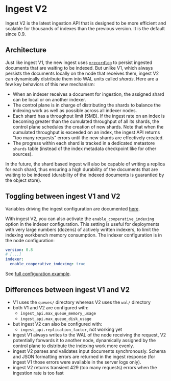 # Ingest V2

Ingest V2 is the latest ingestion API that is designed to be more efficient and scalable for thousands of indexes than the previous version. It is the default since 0.9.

## Architecture

Just like ingest V1, the new ingest uses [`mrecordlog`](https://github.com/quickwit-oss/mrecordlog) to persist ingested documents that are waiting to be indexed. But unlike V1, which always persists the documents locally on the node that receives them, ingest V2 can dynamically distribute them into WAL units called _shards_. Here are a few key behaviors of this new mechanism:
- When an indexer receives a document for ingestion, the assigned shard can be local or on another indexer.
- The control plane is in charge of distributing the shards to balance the indexing work as well as possible across all indexer nodes.
- Each shard has a throughput limit (5MB). If the ingest rate on an index is becoming greater than the cumulated throughput of all its shards, the control plane schedules the creation of new shards. Note that when the cumulated throughput is exceeded on an index, the ingest API returns "too many requests" errors until the new shards are effectively created.
- The progress within each shard is tracked in a dedicated metastore `shards` table (instead of the index metadata checkpoint like for other sources).

In the future, the shard based ingest will also be capable of writing a replica for each shard, thus ensuring a high durability of the documents that are waiting to be indexed (durability of the indexed documents is guarantied by the object store).

## Toggling between ingest V1 and V2

Variables driving the ingest configuration are documented [here](../ingest-data/ingest-api.md#ingest-api-versions).

With ingest V2, you can also activate the `enable_cooperative_indexing` option in the indexer configuration. This setting is useful for deployments with very large numbers (dozens) of actively written indexers, to limit the indexing workbench memory consumption. The indexer configuration is in the node configuration:

```yaml
version: 0.8
# [...]
indexer:
  enable_cooperative_indexing: true
```

See [full configuration example](https://github.com/quickwit-oss/quickwit/blob/main/config/quickwit.yaml).

## Differences between ingest V1 and V2

- V1 uses the `queues/` directory whereas V2 uses the `wal/` directory
- both V1 and V2 are configured with:
  - `ingest_api.max_queue_memory_usage` 
  - `ingest_api.max_queue_disk_usage` 
- but ingest V2 can also be configured with:
  - `ingest_api.replication_factor`, not working yet
- ingest V1 always writes to the WAL of the node receiving the request, V2 potentially forwards it to another node, dynamically assigned by the control plane to distribute the indexing work more evenly.
- ingest V2 parses and validates input documents synchronously. Schema and JSON formatting errors are returned in the ingest response (for ingest V1 those errors were available in the server logs only).
- ingest V2 returns transient 429 (too many requests) errors when the ingestion rate is too fast
